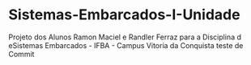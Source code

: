 # Sistemas-Embarcados-I-Unidade
Projeto dos Alunos Ramon Maciel e Randler Ferraz para a Disciplina d eSistemas Embarcados - IFBA - Campus Vitoria da Conquista
teste de Commit

